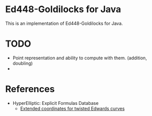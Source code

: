 # Ed448-Goldilocks for Java

This is an implementation of Ed448-Goldilocks for Java.

# TODO

* Point representation and ability to compute with them. (addition, doubling)
* 

# References

* HyperElliptic: Explicit Formulas Database
  * [Extended coordinates for twisted Edwards curves](https://hyperelliptic.org/EFD/g1p/auto-twisted-extended.html)
